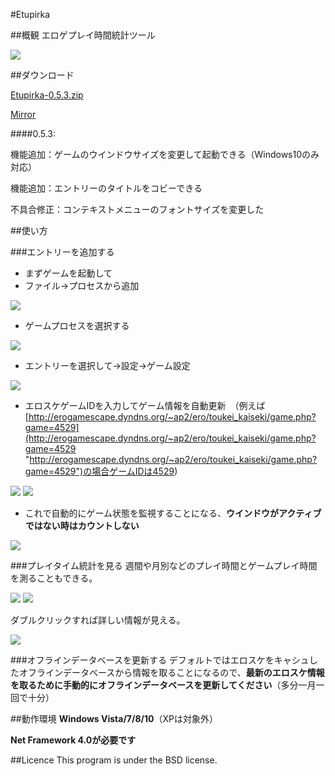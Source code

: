 #Etupirka

##概観
エロゲプレイ時間統計ツール


![](http://i.imgur.com/upkcS2e.png)

##ダウンロード

[Etupirka-0.5.3.zip](http://etupirka.halcyons.org/download/Etupirka-0.5.3.zip "Etupirka-0.5.3.zip")

[Mirror](https://github.com/Aixile/Etupirka/releases "https://github.com/Aixile/Etupirka/releases")


####0.5.3:

機能追加：ゲームのウインドウサイズを変更して起動できる（Windows10のみ対応）

機能追加：エントリーのタイトルをコビーできる

不具合修正：コンテキストメニューのフォントサイズを変更した
 

##使い方

###エントリーを追加する
- まずゲームを起動して
- ファイル->プロセスから追加

![](http://i.imgur.com/sSZoDEm.png)

- ゲームプロセスを選択する

![](http://i.imgur.com/LCg9JbT.png)

- エントリーを選択して->設定->ゲーム設定

![](http://i.imgur.com/lWmqFa0.png)

- エロスケゲームIDを入力してゲーム情報を自動更新　（例えば [http://erogamescape.dyndns.org/~ap2/ero/toukei_kaiseki/game.php?game=4529](http://erogamescape.dyndns.org/~ap2/ero/toukei_kaiseki/game.php?game=4529 "http://erogamescape.dyndns.org/~ap2/ero/toukei_kaiseki/game.php?game=4529")の場合ゲームIDは4529)


![](http://i.imgur.com/EgwoVnz.png) ![](http://i.imgur.com/uz8PaPR.png)

- これで自動的にゲーム状態を監視することになる、**ウインドウがアクティブではない時はカウントしない**


![](http://i.imgur.com/8UQCxx9.png)

###プレイタイム統計を見る
週間や月別などのプレイ時間とゲームプレイ時間を測ることもできる。


![](http://i.imgur.com/XqKcN4n.png) ![](http://i.imgur.com/1A5EK0D.png)


ダブルクリックすれば詳しい情報が見える。


![](http://i.imgur.com/GQlg57S.png)


###オフラインデータベースを更新する
デフォルトではエロスケをキャシュしたオフラインデータベースから情報を取ることになるので、**最新のエロスケ情報を取るために手動的にオフラインデータベースを更新してください**（多分一月一回で十分）




##動作環境
**Windows Vista/7/8/10**（XPは対象外）

**Net Framework 4.0が必要です**

##Licence
This program is under the BSD license.